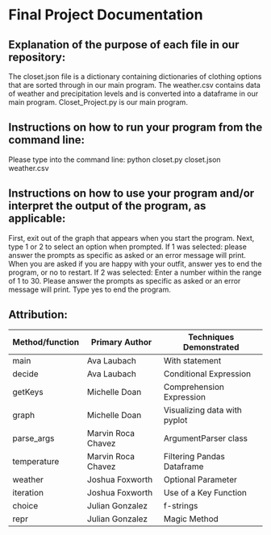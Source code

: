 # Final Project Documentation
## Explanation of the purpose of each file in our repository:
The closet.json file is a dictionary containing dictionaries of clothing options that are sorted through in our main program.
The weather.csv contains data of weather and precipitation levels and is converted into a dataframe in our main program.
Closet_Project.py is our main program.

## Instructions on how to run your program from the command line:
Please type into the command line: python closet.py closet.json weather.csv

## Instructions on how to use your program and/or interpret the output of the program, as applicable:
First, exit out of the graph that appears when you start the program.
Next, type 1 or 2 to select an option when prompted. 
If 1 was selected: please answer the prompts as specific as asked or an error message will print.
When you are asked if you are happy with your outfit, answer yes to end the program, or no to restart.
If 2 was selected: Enter a number within the range of 1 to 30.
Please answer the prompts as specific as asked or an error message will print.
Type yes to end the program.

## Attribution:
| Method/function | Primary Author| Techniques Demonstrated|
|-----------------|---------------|------------------------|
| main            | Ava Laubach   | With statement         |
| decide          | Ava Laubach   | Conditional Expression |
| getKeys         | Michelle Doan |Comprehension Expression|
| graph           | Michelle Doan |Visualizing data with pyplot|
| parse_args      |Marvin Roca Chavez|ArgumentParser class|
| temperature     |Marvin Roca Chavez|Filtering Pandas Dataframe|
| weather         | Joshua Foxworth| Optional Parameter|
| iteration       | Joshua Foxworth |Use of a Key Function|
| choice         | Julian Gonzalez| f-strings|
| repr           | Julian Gonzalez |Magic Method|
